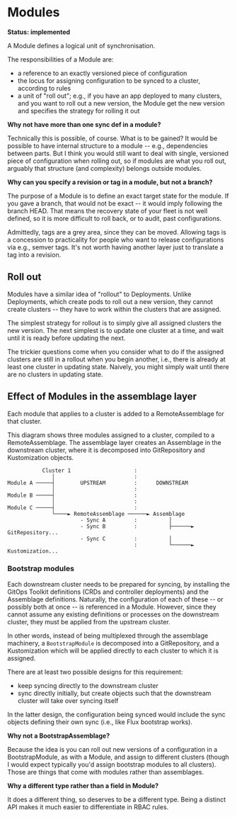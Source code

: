 <!-- -*- fill-column: 100 -*- -->
# Modules

**Status: implemented**

A Module defines a logical unit of synchronisation.

The responsibilities of a Module are:

 - a reference to an exactly versioned piece of configuration
 - the locus for assigning configuration to be synced to a cluster, according to rules
 - a unit of "roll out"; e.g., if you have an app deployed to many clusters, and you want to roll
   out a new version, the Module get the new version and specifies the strategy for rolling it out

**Why not have more than one sync def in a module?**

Technically this is possible, of course. What is to be gained? It would be possible to have internal
structure to a module -- e.g., dependencies between parts. But I think you would still want to deal
with single, versioned piece of configuration when rolling out, so if modules are what you roll out,
arguably that structure (and complexity) belongs outside modules.

**Why can you specify a revision or tag in a module, but not a branch?**

The purpose of a Module is to define an exact target state for the module. If you gave a branch,
that would not be exact -- it would imply following the branch HEAD. That means the recovery state
of your fleet is not well defined, so it is more difficult to roll back, or to audit, past
configurations.

Admittedly, tags are a grey area, since they can be moved. Allowing tags is a concession to
practicality for people who want to release configurations via e.g., semver tags. It's not worth
having another layer just to translate a tag into a revision.

## Roll out

Modules have a similar idea of "rollout" to Deployments. Unlike Deployments, which create pods to
roll out a new version, they cannot create clusters -- they have to work within the clusters that
are assigned.

The simplest strategy for rollout is to simply give all assigned clusters the new version. The next
simplest is to update one cluster at a time, and wait until it is ready before updating the next.

The trickier questions come when you consider what to do if the assigned clusters are still in a
rollout when you begin another, i.e., there is already at least one cluster in updating
state. Naively, you might simply wait until there are no clusters in updating state.

## Effect of Modules in the assemblage layer

Each module that applies to a cluster is added to a RemoteAssemblage for that cluster.

This diagram shows three modules assigned to a cluster, compiled to a RemoteAssemblage. The
assemblage layer creates an Assemblage in the downstream cluster, where it is decomposed into
GitRepository and Kustomization objects.

```
           Cluster 1                    :
              │                         :
Module A ─────┤        UPSTREAM         :      DOWNSTREAM
              │                         :
Module B ─────┤                         :
              │                         :
Module C ─────┤                         :
              └────► RemoteAssemblage ──────► Assemblage
                       - Sync A         :          │
                       - Sync B         :          ├──────► GitRepository...
                       - Sync C         :          │
                                        :          └──────► Kustomization...
```

### Bootstrap modules

Each downstream cluster needs to be prepared for syncing, by installing the GitOps Toolkit
definitions (CRDs and controller deployments) and the Assemblage definitions. Naturally, the
configuration of each of these -- or possibly both at once -- is referenced in a Module. However,
since they cannot assume any existing definitions or processes on the downstream cluster, they must
be applied from the upstream cluster.

In other words, instead of being multiplexed through the assemblage machinery, a `BootstrapModule`
is decomposed into a GitRepository, and a Kustomization which will be applied directly to each
cluster to which it is assigned.

There are at least two possible designs for this requirement:

 - keep syncing directly to the downstream cluster
 - sync directly initially, but create objects such that the downstream cluster will take over
   syncing itself

In the latter design, the configuration being synced would include the sync objects defining their
own sync (i.e., like Flux bootstrap works).

**Why not a BootstrapAssemblage?**

Because the idea is you can roll out new versions of a configuration in a BootstrapModule, as with a
Module, and assign to different clusters (though I would expect typically you'd assign bootstrap
modules to all clusters). Those are things that come with modules rather than assemblages.

**Why a different type rather than a field in Module?**

It does a different thing, so deserves to be a different type. Being a distinct API makes it much
easier to differentiate in RBAC rules.
